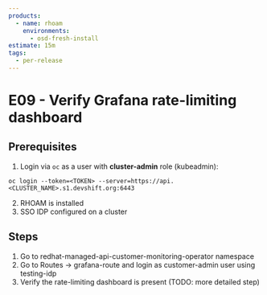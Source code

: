 ```yaml
---
products:
  - name: rhoam
    environments:
      - osd-fresh-install
estimate: 15m
tags:
  - per-release
---
```


# E09 - Verify Grafana rate-limiting dashboard

## Prerequisites

1. Login via `oc` as a user with **cluster-admin** role (kubeadmin):

```
oc login --token=<TOKEN> --server=https://api.<CLUSTER_NAME>.s1.devshift.org:6443
```

2. RHOAM is installed
3. SSO IDP configured on a cluster

## Steps

1. Go to redhat-managed-api-customer-monitoring-operator namespace
2. Go to Routes -> grafana-route and login as customer-admin user using testing-idp
3. Verify the rate-limiting dashboard is present (TODO: more detailed step)
